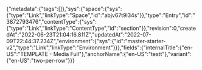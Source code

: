 {"metadata":{"tags":[]},"sys":{"space":{"sys":{"type":"Link","linkType":"Space","id":"abjv67t9l34s"}},"type":"Entry","id":"3872793476","contentType":{"sys":{"type":"Link","linkType":"ContentType","id":"section"}},"revision":0,"createdAt":"2022-06-23T21:04:16.811Z","updatedAt":"2022-07-09T22:44:37.234Z","environment":{"sys":{"id":"master-starter-v2","type":"Link","linkType":"Environment"}}},"fields":{"internalTitle":{"en-US":"TEMPLATE - Media Full"},"anchorName":{"en-US":"testt"},"variant":{"en-US":"two-per-row"}}}